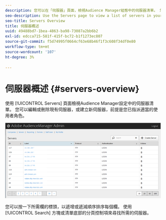 ```yaml
---
description: 您可以在「伺服器」頁面，檢視Audience Manager組態中的伺服器清單。 您可以編輯或刪除現有伺服器，或建立新伺服器，前提是您已指派適當的使用者角色。
seo-description: Use the Servers page to view a list of servers in your Audience Manager configuration. You can edit or delete existing servers or create new servers, providing that you have the appropriate user roles assigned.
seo-title: Servers Overview
title: 伺服器概述
uuid: 49488bd7-1bea-4863-ba98-73087a2bb6b2
exl-id: edcca715-581f-415f-bc72-b1f1273ec807
source-git-commit: f5d74995f0664cf63e68b46f1f3c608f34df0e80
workflow-type: tm+mt
source-wordcount: '107'
ht-degree: 3%

---
```


# 伺服器概述 {#servers-overview}

使用 [!UICONTROL Servers] 頁面檢視Audience Manager設定中的伺服器清單。 您可以編輯或刪除現有伺服器，或建立新伺服器，前提是您已指派適當的使用者角色。

<!-- c_servers.xml -->

![](assets/servers.png)

您可以按一下所需欄的標頭，以遞增或遞減順序排序每個欄。 使用 [!UICONTROL Search] 方塊或清單底部的分頁控制項來尋找所需的伺服器。
